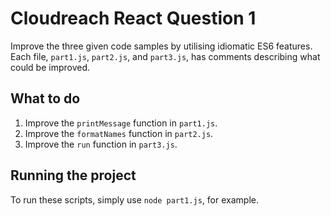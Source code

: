 # Cloudreach React Question 1

Improve the three given code samples by utilising idiomatic ES6 features. Each file, `part1.js`,
`part2.js`, and `part3.js`, has comments describing what could be improved.

## What to do

1. Improve the `printMessage` function in `part1.js`.
2. Improve the `formatNames` function in `part2.js`.
3. Improve the `run` function in `part3.js`.

## Running the project

To run these scripts, simply use `node part1.js`, for example.
